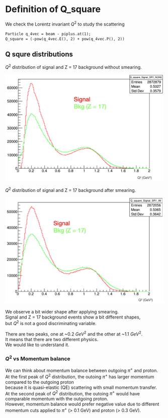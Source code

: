 # Definition of Q_square

We check the Lorentz invariant ${Q}^{2}$ to study the scattering
```
Particle q_4vec = beam - piplus.at(1);
Q_square = (-pow(q_4vec.E(), 2) + pow(q_4vec.P(), 2))
```

## Q squre distributions

${Q}^{2}$ distribution of signal and Z = 17 background without smearing.

![](Q_square_no_smearing.png)

${Q}^{2}$ distribution of signal and Z = 17 background after smearing.

![](Q_square_with_smearing.png)

We observe a bit wider shape after applying smearing.  
Signal and Z = 17 background events show a bit different shapes,  
but ${Q}^{2}$ is not a good discriminating variable.

There are two peaks, one at ~0.2 ${GeV}^{2}$ and the other at ~1.1 ${GeV}^{2}$.  
It means that there are two different physics.  
We would like to understand it.


###  ${Q}^{2}$ vs Momentum balance

We can think about momentum balance between outgoing ${\pi}^{+}$ and proton.  
At the first peak of ${Q}^{2}$ distribution, the outoing ${\pi}^{+}$ has larger momentum compared to the outgoing proton  
because it is quasi-elastic (QE) scattering with small momentum transfer.  
At the second peak of ${Q}^{2}$ distribution, the outoing ${\pi}^{+}$ would have comparable momentum with the outgoing proton.  
However, momentum balance would prefer negative value due to different momentum cuts applied to ${\pi}^{+}$ (> 0.1 GeV) and proton (> 0.3 GeV).